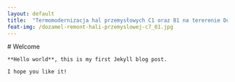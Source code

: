```yaml
---
layout: default
title:  "Termomodernizacja hal przemysłowych C1 oraz B1 na tererenie Dozamel"
feat-img: /dozamel-remont-hali-przemyslowej-c7_01.jpg
---
```


<div class="container pt-navbar">
    # Welcome

    **Hello world**, this is my first Jekyll blog post.

    I hope you like it!
</div>